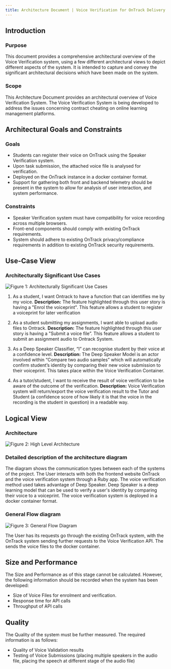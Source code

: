 ```yaml
---
title: Architecture Document | Voice Verification for OnTrack Delivery
---
```


## Introduction

### Purpose

This document provides a comprehensive architectural overview of the Voice
Verification system, using a few different architectural views to depict
different aspects of the system. It is intended
to capture and convey the significant architectural decisions which have been
made on the system.

### Scope

This Architecture Document provides an architectural overview of Voice
Verification System. The Voice Verification System is being developed to
address the issues concerning contract cheating on online learning management platforms.

## Architectural Goals and Constraints

### Goals

- Students can register their voice on OnTrack using the Speaker Verification system.
- Upon task submission, the attached voice file is analysed for verification.
- Deployed on the OnTrack instance in a docker container format.
- Support for gathering both front and backend telemetry should be present in
  the system to allow for analysis of user interaction, and system performance.

### Constraints

- Speaker Verification system must have compatibility for voice recording
  across multiple browsers.
- Front-end components should comply with existing OnTrack requirements.
- System should adhere to existing OnTrack privacy/compliance requirements in
  addition to existing OnTrack security requirements.

## Use-Case View

### Architecturally Significant Use Cases

![Figure 1: Architecturally Significant Use Cases](/figure1.PNG)

1. As a student, I want Ontrack to have a function that can identifies me by my voice.
   **Description:** The feature highlighted through this user story is having
   a "Enrol the voiceprint". This feature allows a student to register a
   voiceprint for later verification

2. As a student submitting my assignments, I want able to upload audio files to Ontrack.
   **Description:** The feature highlighted through this user story is having
   a "Submit a voice file”. This feature allows a student to submit an
   assignment audio to Ontrack System.
3. As a Deep Speaker Classifier, “I” can recognise student by their voice at
   a confidence level. **Description:** The Deep Speaker Model is an actor
   involved within “Compare two audio samples” which will automatically
   confirm student’s identity by comparing their new voice submission to
   their voiceprint. This takes place within the Voice Verification Container.

4. As a tutor/student, I want to receive the result of voice verification to
   be aware of the outcome of the verification. **Description:** Voice
   Verification system will return/export the voice verification result to
   the Tutor and Student (a confidence score of how likely it is that the
   voice in the recording is the student in question) in a readable way.

## Logical View

### Architecture

![Figure 2: High Level Architecture](/figure2.PNG)

### Detailed description of the architecture diagram

The diagram shows the communication types between each of the systems of the
project. The User interacts with both the frontend website OnTrack and the
voice verification system through a Ruby app. The voice verification method
used takes advantage of Deep Speaker. Deep Speaker is a deep
learning model that can be used to verify a user's identity by
comparing their voice to a voiceprint. The voice verification system
is deployed in a docker container format.

### General Flow diagram

![Figure 3: General Flow Diagram](/figure3.PNG)

The User has its requests go through the existing OnTrack system, with the
OnTrack system sending further requests to the Voice Verification API. The
sends the voice files to the docker container.

## Size and Performance

The Size and Performance as of this stage cannot be calculated. However, the
following information should be recorded when the system has been developed:

- Size of Voice Files for enrolment and verification.
- Response time for API calls
- Throughput of API calls

## Quality

The Quality of the system must be further measured. The required information
is as follows:

- Quality of Voice Validation results
- Testing of Voice Submissions (placing multiple speakers in the audio file,
  placing the speech at different stage of the audio file)
